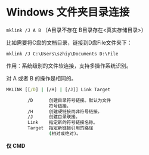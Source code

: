 # Windows 文件夹目录连接

`mklink /J A B`  （A目录不存在 B目录存在<真实存储目录>）



比如需要将C盘的文档目录，链接到D盘File文件夹下：

`mklink /J C:\Users\szhiy\Documents D:\File`

 

作用：系统级别的文件软连接，支持多操作系统识别。

对 A 或者 B 的操作是相同的。

```cmd
MKLINK [[/D] | [/H] | [/J]] Link Target

        /D      创建目录符号链接。默认为文件
                符号链接。
        /H      创建硬链接而非符号链接。
        /J      创建目录联接。
        Link    指定新的符号链接名称。
        Target  指定新链接引用的路径
                (相对或绝对)。
```

**仅 CMD**